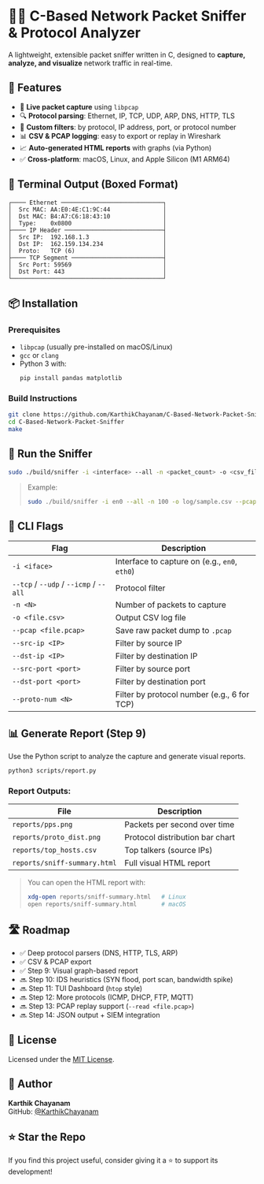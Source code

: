 # 🕵️‍♂️ C-Based Network Packet Sniffer & Protocol Analyzer
A lightweight, extensible packet sniffer written in C, designed to **capture, analyze, and visualize** network traffic in real-time.

## 🚀 Features
- 📡 **Live packet capture** using `libpcap`
- 🔍 **Protocol parsing**: Ethernet, IP, TCP, UDP, ARP, DNS, HTTP, TLS
- 🎯 **Custom filters**: by protocol, IP address, port, or protocol number
- 📊 **CSV & PCAP logging**: easy to export or replay in Wireshark
- 📈 **Auto-generated HTML reports** with graphs (via Python)
- ✅ **Cross-platform**: macOS, Linux, and Apple Silicon (M1 ARM64)

## 📸 Terminal Output (Boxed Format)
```
┌──── Ethernet ─────────────────────────────┐
│  Src MAC: AA:E0:4E:C1:9C:44               │
│  Dst MAC: B4:A7:C6:18:43:10               │
│  Type:    0x0800                          │
├──── IP Header ────────────────────────────┤
│  Src IP:  192.168.1.3                     │
│  Dst IP:  162.159.134.234                 │
│  Proto:   TCP (6)                         │
├──── TCP Segment ──────────────────────────┤
│  Src Port: 59569                          │
│  Dst Port: 443                            │
└───────────────────────────────────────────┘
```

## 📦 Installation

### Prerequisites
- `libpcap` (usually pre-installed on macOS/Linux)
- `gcc` or `clang`
- Python 3 with:
  ```bash
  pip install pandas matplotlib
  ```

### Build Instructions
```bash
git clone https://github.com/KarthikChayanam/C-Based-Network-Packet-Sniffer.git
cd C-Based-Network-Packet-Sniffer
make
```

## 🧪 Run the Sniffer
```bash
sudo ./build/sniffer -i <interface> --all -n <packet_count> -o <csv_file> --pcap <pcap_file>
```
> Example:
> ```bash
> sudo ./build/sniffer -i en0 --all -n 100 -o log/sample.csv --pcap log/sample.pcap
> ```

## 🔧 CLI Flags

| Flag               | Description                                 |
|--------------------|---------------------------------------------|
| `-i <iface>`       | Interface to capture on (e.g., `en0`, `eth0`) |
| `--tcp` / `--udp` / `--icmp` / `--all` | Protocol filter         |
| `-n <N>`           | Number of packets to capture                |
| `-o <file.csv>`    | Output CSV log file                         |
| `--pcap <file.pcap>` | Save raw packet dump to `.pcap`           |
| `--src-ip <IP>`    | Filter by source IP                         |
| `--dst-ip <IP>`    | Filter by destination IP                    |
| `--src-port <port>`| Filter by source port                       |
| `--dst-port <port>`| Filter by destination port                  |
| `--proto-num <N>`  | Filter by protocol number (e.g., 6 for TCP) |

## 📊 Generate Report (Step 9)
Use the Python script to analyze the capture and generate visual reports.
```bash
python3 scripts/report.py
```

### Report Outputs:

| File                             | Description                     |
|----------------------------------|---------------------------------|
| `reports/pps.png`                | Packets per second over time    |
| `reports/proto_dist.png`         | Protocol distribution bar chart |
| `reports/top_hosts.csv`          | Top talkers (source IPs)        |
| `reports/sniff-summary.html`     | Full visual HTML report         |

> You can open the HTML report with:
> ```bash
> xdg-open reports/sniff-summary.html   # Linux
> open reports/sniff-summary.html       # macOS
> ```

## 🛣️ Roadmap
- ✅ Deep protocol parsers (DNS, HTTP, TLS, ARP)
- ✅ CSV & PCAP export
- ✅ Step 9: Visual graph-based report
- 🔜 Step 10: IDS heuristics (SYN flood, port scan, bandwidth spike)
- 🔜 Step 11: TUI Dashboard (`htop` style)
- 🔜 Step 12: More protocols (ICMP, DHCP, FTP, MQTT)
- 🔜 Step 13: PCAP replay support (`--read <file.pcap>`)
- 🔜 Step 14: JSON output + SIEM integration

## 📄 License
Licensed under the [MIT License](LICENSE).

## 🙌 Author
**Karthik Chayanam**  
GitHub: [@KarthikChayanam](https://github.com/KarthikChayanam)

## ⭐ Star the Repo
If you find this project useful, consider giving it a ⭐ to support its development!
